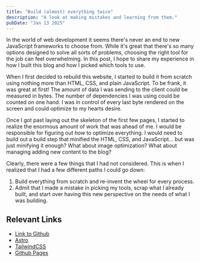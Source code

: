 ```yaml
---
title: "Build (almost) everything twice"
description: "A look at making mistakes and learning from them."
pubDate: "Jan 13 2025"
---
```


In the world of web development it seems there's never an end to new JavaScript
frameworks to choose from. While it's great that there's so many options
designed to solve all sorts of problems, choosing the right
tool for the job can feel overwhelming. In this post, I hope to share my
experience in how I built this blog and how I picked which tools to use.

When I first decided to rebuild this website, I started to build it
from scratch using nothing more than HTML, CSS, and plain JavaScript. To be
frank, it was great at first! The amount of data I was sending to the client
could be measured in bytes. The number of dependencies I was using could be
counted on one hand. I was in control of every last byte rendered on the screen
and could optimize to my hearts desire.

Once I got past laying out the skeleton of the first few pages, I
started to realize the enormous amount of work that was ahead of me. I would be
responsible for figuring out _how_ to optimize everything. I would need to build
out a build step that minified the HTML, CSS, and JavaScript... but was just
minifying it enough? What about image optimization? What about managing adding
new content to the blog?

Clearly, there were a few things that I had not considered. This is when I realized that I had a few different paths I
could go down:

1. Build everything from scratch and re-invent the wheel for every process.
2. Admit that I made a mistake in picking my tools, scrap what I already built,
   and start over having this new perspective on the needs of what I was
   building.

## Relevant Links

- [Link to Github](https://github.com/KyleLee95/KyleLee95.github.io)
- [Astro](https://astro.build/)
- [TailwindCSS](https://tailwindcss.com/)
- [Github Pages](https://pages.github.com/)
